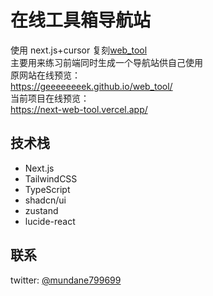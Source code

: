 # 在线工具箱导航站

使用 next.js+cursor 复刻[web_tool](https://github.com/geeeeeeeek/web_tool)  
主要用来练习前端同时生成一个导航站供自己使用  
原网站在线预览：  
<https://geeeeeeeek.github.io/web_tool/>  
当前项目在线预览：  
<https://next-web-tool.vercel.app/>

## 技术栈

- Next.js
- TailwindCSS
- TypeScript
- shadcn/ui
- zustand
- lucide-react

## 联系

twitter: [@mundane799699](https://x.com/mundane799699)
